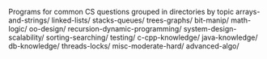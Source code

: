 Programs for common CS questions grouped in directories by topic
 arrays-and-strings/
 linked-lists/
 stacks-queues/
 trees-graphs/
 bit-manip/
 math-logic/
 oo-design/
 recursion-dynamic-programming/
 system-design-scalability/
 sorting-searching/
 testing/
 c-cpp-knowledge/
 java-knowledge/
 db-knowledge/
 threads-locks/
 misc-moderate-hard/
 advanced-algo/

